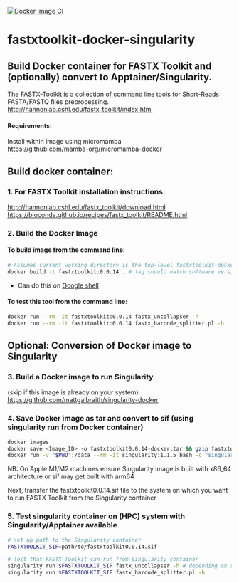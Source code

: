 [![Docker Image CI](https://github.com/mattgalbraith/fastxtoolkit-docker-singularity/actions/workflows/docker-image.yml/badge.svg)](https://github.com/mattgalbraith/fastxtoolkit-docker-singularity/actions/workflows/docker-image.yml)

# fastxtoolkit-docker-singularity

## Build Docker container for FASTX Toolkit and (optionally) convert to Apptainer/Singularity.  

The FASTX-Toolkit is a collection of command line tools for Short-Reads FASTA/FASTQ files preprocessing.
http://hannonlab.cshl.edu/fastx_toolkit/index.html    
  
#### Requirements:  
Install within image using micromamba  
https://github.com/mamba-org/micromamba-docker  

  
## Build docker container:  

### 1. For FASTX Toolkit installation instructions:  
http://hannonlab.cshl.edu/fastx_toolkit/download.html  
https://bioconda.github.io/recipes/fastx_toolkit/README.html  


### 2. Build the Docker Image

#### To build image from the command line:  
``` bash
# Assumes current working directory is the top-level fastxtoolkit-docker-singularity directory
docker build -t fastxtoolkit:0.0.14 . # tag should match software version
```
* Can do this on [Google shell](https://shell.cloud.google.com)

#### To test this tool from the command line:
``` bash
docker run --rm -it fastxtoolkit:0.0.14 fastx_uncollapser -h
docker run --rm -it fastxtoolkit:0.0.14 fastx_barcode_splitter.pl -h
```

## Optional: Conversion of Docker image to Singularity  

### 3. Build a Docker image to run Singularity  
(skip if this image is already on your system)  
https://github.com/mattgalbraith/singularity-docker

### 4. Save Docker image as tar and convert to sif (using singularity run from Docker container)  
``` bash
docker images
docker save <Image_ID> -o fastxtoolkit0.0.14-docker.tar && gzip fastxtoolkit0.0.14-docker.tar # = IMAGE_ID of <tool> image
docker run -v "$PWD":/data --rm -it singularity:1.1.5 bash -c "singularity build /data/fastxtoolkit0.0.14.sif docker-archive:///data/fastxtoolkit0.0.14-docker.tar.gz"
```
NB: On Apple M1/M2 machines ensure Singularity image is built with x86_64 architecture or sif may get built with arm64  

Next, transfer the fastxtoolkit0.0.14.sif file to the system on which you want to run FASTX Toolkit from the Singularity container  

### 5. Test singularity container on (HPC) system with Singularity/Apptainer available  
``` bash
# set up path to the Singularity container
FASTXTOOLKIT_SIF=path/to/fastxtoolkit0.0.14.sif

# Test that FASTX Toolkit can run from Singularity container
singularity run $FASTXTOOLKIT_SIF fastx_uncollapser -h # depending on system/version, singularity may be called apptainer
singularity run $FASTXTOOLKIT_SIF fastx_barcode_splitter.pl -h
```